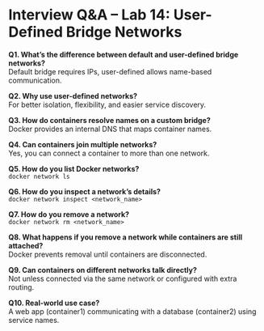 # Interview Q&A – Lab 14: User-Defined Bridge Networks

**Q1. What’s the difference between default and user-defined bridge networks?**  
Default bridge requires IPs, user-defined allows name-based communication.

**Q2. Why use user-defined networks?**  
For better isolation, flexibility, and easier service discovery.

**Q3. How do containers resolve names on a custom bridge?**  
Docker provides an internal DNS that maps container names.

**Q4. Can containers join multiple networks?**  
Yes, you can connect a container to more than one network.

**Q5. How do you list Docker networks?**  
`docker network ls`

**Q6. How do you inspect a network’s details?**  
`docker network inspect <network_name>`

**Q7. How do you remove a network?**  
`docker network rm <network_name>`

**Q8. What happens if you remove a network while containers are still attached?**  
Docker prevents removal until containers are disconnected.

**Q9. Can containers on different networks talk directly?**  
Not unless connected via the same network or configured with extra routing.

**Q10. Real-world use case?**  
A web app (container1) communicating with a database (container2) using service names.
